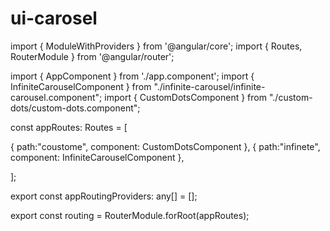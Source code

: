 # ui-carosel

import { ModuleWithProviders } from '@angular/core';
import { Routes, RouterModule }   from '@angular/router';

import { AppComponent } from './app.component';
import { InfiniteCarouselComponent } from "./infinite-carousel/infinite-carousel.component";
import { CustomDotsComponent } from "./custom-dots/custom-dots.component";

const appRoutes: Routes = [
 
  { path:"coustome", component: CustomDotsComponent },
   { path:"infinete", component: InfiniteCarouselComponent },
 
   
 
 
];

export const appRoutingProviders: any[] = [];

export const routing = RouterModule.forRoot(appRoutes);
